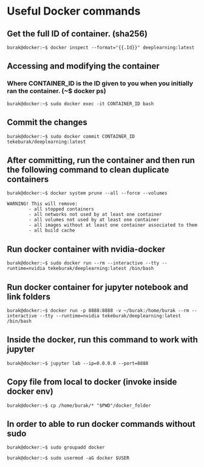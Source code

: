 # Useful Docker commands

## Get the full ID of container. (sha256)
```console
burak@docker:~$ docker inspect --format="{{.Id}}" deeplearning:latest
```
## Accessing and modifying the container
### Where CONTAINER_ID is the ID given to you when you initially ran the container. (~$ docker ps)
```console
burak@docker:~$ sudo docker exec -it CONTAINER_ID bash
```
## Commit the changes
```console
burak@docker:~$ sudo docker commit CONTAINER_ID tekeburak/deeplearning:latest
```
## After committing, run the container and then run the following command to clean duplicate containers
```console
burak@docker:~$ docker system prune --all --force --volumes
```

```
WARNING! This will remove:
        - all stopped containers
        - all networks not used by at least one container
        - all volumes not used by at least one container
        - all images without at least one container associated to them
        - all build cache
```
## Run docker container with nvidia-docker
```console
burak@docker:~$ sudo docker run --rm --interactive --tty --runtime=nvidia tekeburak/deeplearning:latest /bin/bash
```
## Run docker container for jupyter notebook and link folders
```console
burak@docker:~$ docker run -p 8888:8888 -v ~/burak:/home/burak --rm --interactive --tty --runtime=nvidia tekeburak/deeplearning:latest /bin/bash
```
## Inside the docker, run this command to work with jupyter
```console
burak@docker:~$ jupyter lab --ip=0.0.0.0 --port=8888
```
## Copy file from local to docker (invoke inside docker env)
```console
burak@docker:~$ cp /home/burak/* "$PWD"/docker_folder
```
## In order to able to run docker commands without sudo
```console
burak@docker:~$ sudo groupadd docker
```
```console
burak@docker:~$ sudo usermod -aG docker $USER
```
